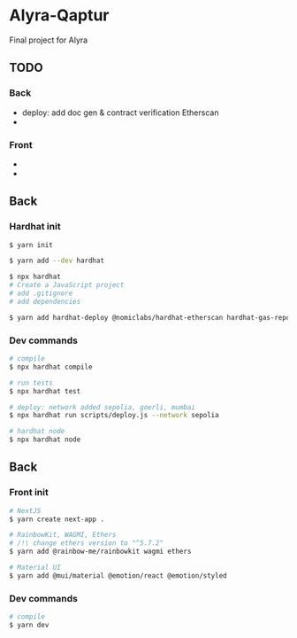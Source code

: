 # Alyra-Qaptur
Final project for Alyra

## TODO
### Back
* deploy: add doc gen & contract verification Etherscan
* 
### Front
* 
* 

## Back
### Hardhat init
```bash
$ yarn init

$ yarn add --dev hardhat

$ npx hardhat
# Create a JavaScript project
# add .gitignore
# add dependencies

$ yarn add hardhat-deploy @nomiclabs/hardhat-etherscan hardhat-gas-reporter solidity-coverage hardhat-docgen
```

### Dev commands
```bash
# compile
$ npx hardhat compile

# run tests
$ npx hardhat test

# deploy: network added sepolia, goerli, mumbai
$ npx hardhat run scripts/deploy.js --network sepolia

# hardhat node
$ npx hardhat node
```


## Back
### Front init
```bash
# NextJS
$ yarn create next-app .

# RainbowKit, WAGMI, Ethers
# /!\ change ethers version to "^5.7.2"
$ yarn add @rainbow-me/rainbowkit wagmi ethers

# Material UI
$ yarn add @mui/material @emotion/react @emotion/styled

```

### Dev commands
```bash
# compile
$ yarn dev
```